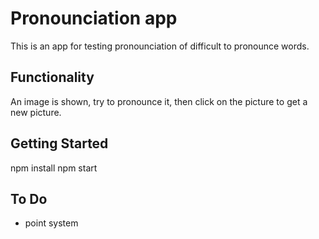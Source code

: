 # Pronounciation app

This is an app for testing pronounciation of difficult to pronounce words.

## Functionality

An image is shown, try to pronounce it, then click on the picture to get a new picture.

## Getting Started

npm install
npm start

## To Do

- point system
